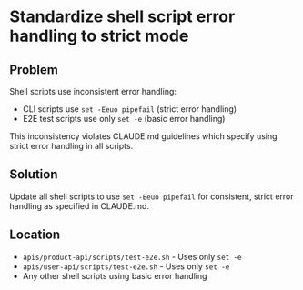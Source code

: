 # Standardize shell script error handling to strict mode

## Problem

Shell scripts use inconsistent error handling:
- CLI scripts use `set -Eeuo pipefail` (strict error handling)
- E2E test scripts use only `set -e` (basic error handling)

This inconsistency violates CLAUDE.md guidelines which specify using strict error handling in all scripts.

## Solution

Update all shell scripts to use `set -Eeuo pipefail` for consistent, strict error handling as specified in CLAUDE.md.

## Location

- `apis/product-api/scripts/test-e2e.sh` - Uses only `set -e`
- `apis/user-api/scripts/test-e2e.sh` - Uses only `set -e`
- Any other shell scripts using basic error handling